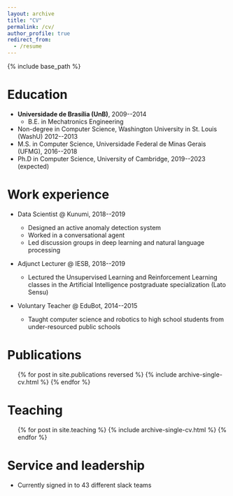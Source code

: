 ```yaml
---
layout: archive
title: "CV"
permalink: /cv/
author_profile: true
redirect_from:
  - /resume
---
```


{% include base_path %}

Education
======
* **Universidade de Brası́lia (UnB)**, 2009--2014
  * B.E. in Mechatronics Engineering
* Non-degree in Computer Science, Washington University in St. Louis (WashU) 2012--2013
* M.S. in Computer Science, Universidade Federal de Minas Gerais (UFMG), 2016--2018
* Ph.D in Computer Science, University of Cambridge, 2019--2023 (expected)

Work experience
======
* Data Scientist @ Kunumi, 2018--2019
  * Designed an active anomaly detection system
  * Worked in a conversational agent
  * Led discussion groups in deep learning and natural language processing

* Adjunct Lecturer @ IESB, 2018--2019
  * Lectured the Unsupervised Learning and Reinforcement Learning classes in the Artificial Intelligence postgraduate
specialization (Lato Sensu)

* Voluntary Teacher @ EduBot, 2014--2015
  * Taught computer science and robotics to high school students from under-resourced public schools


Publications
======
  <ul>{% for post in site.publications reversed %}
    {% include archive-single-cv.html %}
  {% endfor %}</ul>

<!-- Talks
======
  <ul>{% for post in site.talks %}
    {% include archive-single-talk-cv.html %}
  {% endfor %}</ul> -->

Teaching
======
  <ul>{% for post in site.teaching %}
    {% include archive-single-cv.html %}
  {% endfor %}</ul>

Service and leadership
======
* Currently signed in to 43 different slack teams

